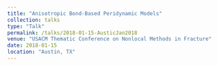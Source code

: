 ```yaml
---
title: "Anisotropic Bond-Based Peridynamic Models"
collection: talks
type: "Talk"
permalink: /talks/2018-01-15-AusticJan2018
venue: "USACM Thematic Conference on Nonlocal Methods in Fracture"
date: 2018-01-15
location: "Austin, TX"
---
```

